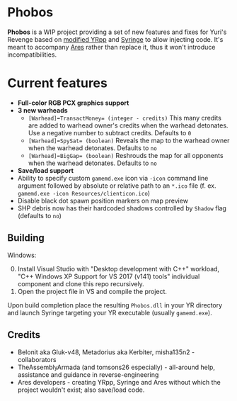 # Phobos

**Phobos** is a WIP project providing a set of new features and fixes for Yuri's Revenge based on [modified YRpp](https://github.com/Metadorius/YRpp) and [Syringe](https://github.com/Ares-Developers/Syringe) to allow injecting code. It's meant to accompany [Ares](https://github.com/Ares-Developers/Ares) rather than replace it, thus it won't introduce incompatibilities.

**Current features**
============

- **Full-color RGB PCX graphics support**
- **3 new warheads**
  - `[Warhead]➡TransactMoney= (integer - credits)`
    This many credits are added to warhead owner's credits when the warhead detonates. Use a negative number to subtract credits. Defaults to `0`
  - `[Warhead]➡SpySat= (boolean)`
    Reveals the map to the warhead owner when the warhead detonates. Defaults to `no`
  - `[Warhead]➡BigGap= (boolean)`
    Reshrouds the map for all opponents when the warhead detonates. Defaults to `no`
- **Save/load support**
- Ability to specify custom `gamemd.exe` icon via `-icon` command line argument followed by absolute or relative path to an `*.ico` file (f. ex. `gamemd.exe -icon Resources/clienticon.ico`)
- Disable black dot spawn position markers on map preview
- SHP debris now has their hardcoded shadows controlled by `Shadow` flag (defaults to `no`)


Building
--------

Windows:

0. Install Visual Studio with "Desktop development with C++" workload, "C++ Windows XP Support for VS 2017 (v141) tools" individual component and clone this repo recursively.
1. Open the project file in VS and compile the project.

Upon build completion place the resulting `Phobos.dll` in your YR directory and launch Syringe targeting your YR executable (usually `gamemd.exe`).


Credits
-------

- Belonit aka Gluk-v48, Metadorius aka Kerbiter, misha135n2 - collaborators
- TheAssemblyArmada (and tomsons26 especially) - all-around help, assistance and guidance in reverse-engineering
- Ares developers - creating YRpp, Syringe and Ares without which the project wouldn't exist; also save/load code.
